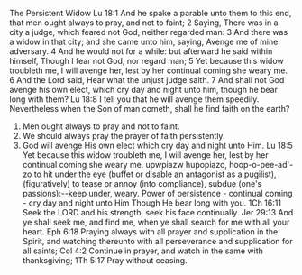 The Persistent Widow
Lu 18:1 And he spake a parable unto them to this end, that men ought always to pray, and not to faint;                                                                                                                                               2 Saying, There was in a city a judge, which feared not God, neither regarded man:                                                                                                                                                                 3 And there was a widow in that city; and she came unto him, saying, Avenge me of mine adversary.                                                                                                                                               4 And he would not for a while: but afterward he said within himself, Though I fear not God, nor regard man;                                                                                                                                                    5 Yet because this widow troubleth me, I will avenge her, lest by her continual coming she weary me.                                                                                                                          6 And the Lord said, Hear what the unjust judge saith.                                                                                                                  7 And shall not God avenge his own elect, which cry day and night unto him, though he bear long with them?                                                                                                                      Lu 18:8 I tell you that he will avenge them speedily. Nevertheless when the Son of man cometh, shall he find faith on the earth?
1. Men ought always to pray and not to faint.
2. We should always pray the prayer of faith persistently.
3. God will avenge His own elect which cry day and night unto Him. 
Lu 18:5 Yet because this widow troubleth me, I will avenge her, lest by her continual coming she weary me.                                                                                                             upwpiazw  hupopiazo,  hoop-o-pee-ad'-zo                                                                                                                          to hit under the eye (buffet or disable an antagonist as a pugilist), (figuratively) to tease or annoy (into compliance), subdue (one's passions):--keep under, weary. 
Power of persistence   -   continual coming  -  cry day and night unto Him
Though He bear long with you.
1Ch 16:11 Seek the LORD and his strength, seek his face continually.                                                                         Jer 29:13 And ye shall seek me, and find me, when ye shall search for me with all your heart.                                                                                                                                                 Eph 6:18 Praying always with all prayer and supplication in the Spirit, and watching thereunto with all perseverance and supplication for all saints;                                                                          Col 4:2 Continue in prayer, and watch in the same with thanksgiving;                                           1Th 5:17 Pray without ceasing.
